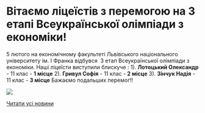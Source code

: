 # Вітаємо ліцеїстів з перемогою на 3 етапі Всеукраїнської олімпіади з економіки!

5 лютого на економічному факультеті Львівського національного університету ім. І Франка відбувся  3 етап Всеукраїнської олімпіади з економіки.
Наші ліцеїсти виступили блискуче :
1). **Лотоцький Олександр** - 11 клас - **1 місце**
2). **Гривул Софія** - 11 клас - **2 місце**
3). **Зінчук Надія** - 11 клас - **3 місце**
Бажаємо подальших перемог!!


![](/images/blog/вітаємо-ліцеїстів-з-перемогою-на-3-етапі-всеукраїнської/олімп_екон_2023.jpg)


[Читати усі новини](/news)

